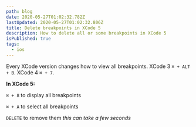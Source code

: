```yaml
---
path: blog
date: 2020-05-27T01:02:32.782Z
lastUpdated: 2020-05-27T01:02:32.806Z
title: Delete breakpoints in XCode 5
description: How to delete all or some breakpoints in XCode 5
isPublished: true
tags:
  - ios
---
```


Every XCode version changes how to view all breakpoints. XCode 3 `⌘ + ALT + B`. XCode 4 `⌘ + 7`.

**In XCode 5:**

`⌘ + 8` to display all breakpoints

`⌘ + A` to select all breakpoints

`DELETE` to remove them _this can take a few seconds_
